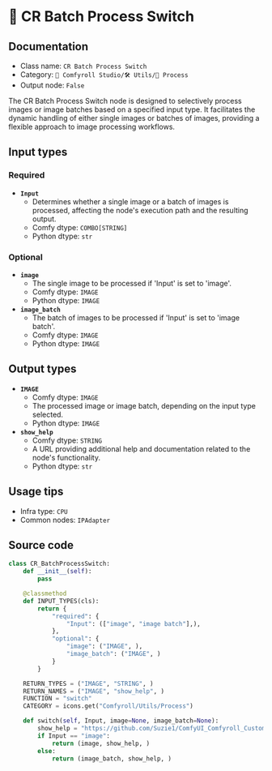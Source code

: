 # 🔂 CR Batch Process Switch
## Documentation
- Class name: `CR Batch Process Switch`
- Category: `🧩 Comfyroll Studio/🛠️ Utils/🔂 Process`
- Output node: `False`

The CR Batch Process Switch node is designed to selectively process images or image batches based on a specified input type. It facilitates the dynamic handling of either single images or batches of images, providing a flexible approach to image processing workflows.
## Input types
### Required
- **`Input`**
    - Determines whether a single image or a batch of images is processed, affecting the node's execution path and the resulting output.
    - Comfy dtype: `COMBO[STRING]`
    - Python dtype: `str`
### Optional
- **`image`**
    - The single image to be processed if 'Input' is set to 'image'.
    - Comfy dtype: `IMAGE`
    - Python dtype: `IMAGE`
- **`image_batch`**
    - The batch of images to be processed if 'Input' is set to 'image batch'.
    - Comfy dtype: `IMAGE`
    - Python dtype: `IMAGE`
## Output types
- **`IMAGE`**
    - Comfy dtype: `IMAGE`
    - The processed image or image batch, depending on the input type selected.
    - Python dtype: `IMAGE`
- **`show_help`**
    - Comfy dtype: `STRING`
    - A URL providing additional help and documentation related to the node's functionality.
    - Python dtype: `str`
## Usage tips
- Infra type: `CPU`
- Common nodes: `IPAdapter`


## Source code
```python
class CR_BatchProcessSwitch:
    def __init__(self):
        pass

    @classmethod
    def INPUT_TYPES(cls):
        return {
            "required": {
                "Input": (["image", "image batch"],),
            },
            "optional": {
                "image": ("IMAGE", ),
                "image_batch": ("IMAGE", )
            }
        }

    RETURN_TYPES = ("IMAGE", "STRING", )
    RETURN_NAMES = ("IMAGE", "show_help", )
    FUNCTION = "switch"
    CATEGORY = icons.get("Comfyroll/Utils/Process")

    def switch(self, Input, image=None, image_batch=None):
        show_help = "https://github.com/Suzie1/ComfyUI_Comfyroll_CustomNodes/wiki/Process-Nodes#cr-batch-process-switch"
        if Input == "image":
            return (image, show_help, )
        else:
            return (image_batch, show_help, ) 

```
